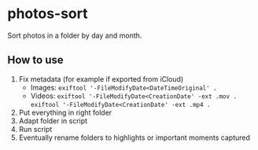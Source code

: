# photos-sort
Sort photos in a folder by day and month.

## How to use
1. Fix metadata (for example if exported from iCloud)
    - Images:
        `exiftool '-FileModifyDate<DateTimeOriginal' .`
    - Videos:
        `exiftool '-FileModifyDate<CreationDate' -ext .mov .`
        `exiftool '-FileModifyDate<CreationDate' -ext .mp4 .`
2. Put everything in right folder
3. Adapt folder in script
4. Run script
5. Eventually rename folders to highlights or important moments captured